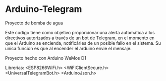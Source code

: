 # Arduino-Telegram
Proyecto de bomba de agua

Este código tiene como objetivo proporcionar una alerta automática a los directivos autorizados a través de un bot de Telegram, en el momento en que el Arduino se encienda, notificárles de un posible fallo en el sistema.
Su unica funcion es que al encender el arduino envie el mensaje.

Proyecto hecho con Arduino WeMos D1

Librerias:
<ESP8266WiFi.h>
<WiFiClientSecure.h>
<UniversalTelegramBot.h>
<ArduinoJson.h>
